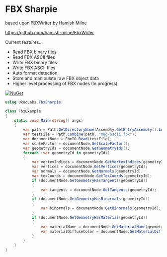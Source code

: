 # FBX Sharpie

based upon FBXWriter by Hamish Milne

https://github.com/hamish-milne/FbxWriter

Current features...

- Read FBX binary files
- Read FBX ASCII files
- Write FBX binary files
- Write FBX ASCII files
- Auto format detection
- Store and manipulate raw FBX object data
- Higher level processing of FBX nodes (In progress)

[![NuGet](https://img.shields.io/nuget/v/UkooLabs.FbxSharpie.svg?style=flat)](https://www.nuget.org/packages/UkooLabs.FbxSharpie/)

```csharp
using UkooLabs.FbxSharpie;

class FbxExample
{
	static void Main(string[] args)
	{
		var path = Path.GetDirectoryName(Assembly.GetEntryAssembly().Location);
		var testFile = Path.Combine(path, "mug-ascii.fbx");
		var documentNode = FbxIO.Read(testFile);
		var scaleFactor = documentNode.GetScaleFactor();
		var geometryIds = documentNode.GetGeometryIds();
		foreach (var geometryId in geometryIds)
		{
			var vertexIndices = documentNode.GetVertexIndices(geometryId);
			var vertices = documentNode.GetVertices(geometryId);
			var normals = documentNode.GetNormals(geometryId);
			var texCoords = documentNode.GetTexCoords(geometryId);
			if (documentNode.GetGeometryHasTangents(geometryId))
			{
				var tangents = documentNode.GetTangents(geometryId);
			}
			if (documentNode.GetGeometryHasBinormals(geometryId))
			{
				var binormals = documentNode.GetBinormals(geometryId);
			}
			if (documentNode.GetGeometryHasMaterial(geometryId))
			{
				var materialName = documentNode.GetMaterialName(geometryId);
				var materialDiffuseColor = documentNode.GetMaterialDiffuseColor(geometryId);
			}
		}
	}
}
```
